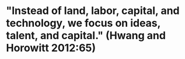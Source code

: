 # "Instead of land, labor, capital, and technology, we focus on ideas, talent, and capital." (Hwang and Horowitt 2012:65)